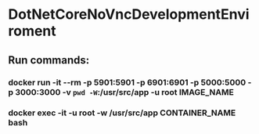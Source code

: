 # DotNetCoreNoVncDevelopmentEnviroment

## Run commands:
### docker run -it --rm -p 5901:5901 -p 6901:6901 -p 5000:5000 -p 3000:3000 -v `pwd -W`:/usr/src/app -u root IMAGE_NAME
### docker exec -it -u root -w /usr/src/app CONTAINER_NAME bash